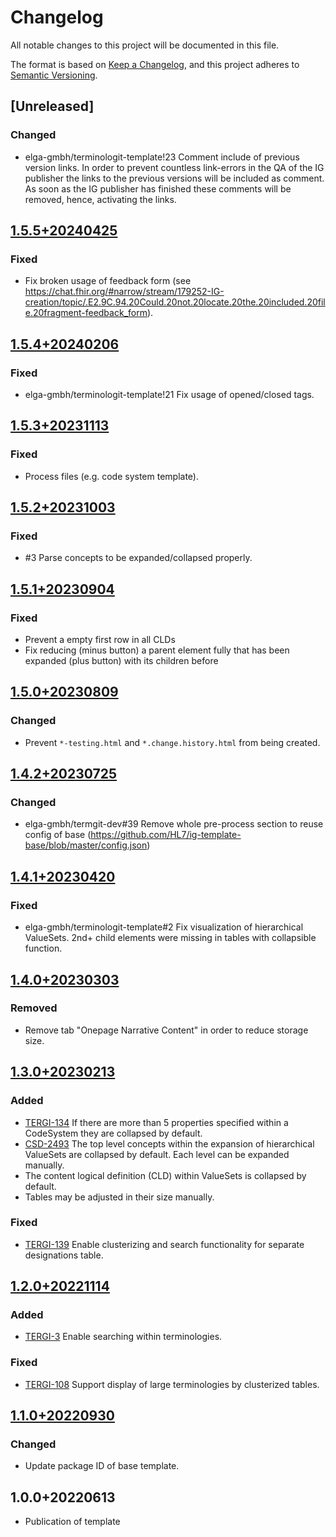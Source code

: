 # Changelog
All notable changes to this project will be documented in this file.

The format is based on [Keep a Changelog](https://keepachangelog.com/en/1.0.0/),
and this project adheres to [Semantic Versioning](https://semver.org/spec/v2.0.0.html).

## [Unreleased]

### Changed

- elga-gmbh/terminologit-template!23 Comment include of previous version links. In order to prevent countless link-errors in the QA of the IG publisher the links to the previous versions will be included as comment. As soon as the IG publisher has finished these comments will be removed, hence, activating the links.

## [1.5.5+20240425]

### Fixed

- Fix broken usage of feedback form (see https://chat.fhir.org/#narrow/stream/179252-IG-creation/topic/.E2.9C.94.20Could.20not.20locate.20the.20included.20file.20fragment-feedback_form).

## [1.5.4+20240206]

### Fixed

- elga-gmbh/terminologit-template!21 Fix usage of opened/closed tags.

## [1.5.3+20231113]

### Fixed

- Process files (e.g. code system template).

## [1.5.2+20231003]

### Fixed

- #3 Parse concepts to be expanded/collapsed properly.

## [1.5.1+20230904]

### Fixed

- Prevent a empty first row in all CLDs
- Fix reducing (minus button) a parent element fully that has been expanded (plus button) with its children before

## [1.5.0+20230809]

### Changed

- Prevent `*-testing.html` and `*.change.history.html` from being created.

## [1.4.2+20230725]

### Changed

- elga-gmbh/termgit-dev#39 Remove whole pre-process section to reuse config of base (https://github.com/HL7/ig-template-base/blob/master/config.json)

## [1.4.1+20230420]

### Fixed

- elga-gmbh/terminologit-template#2 Fix visualization of hierarchical ValueSets. 2nd+ child elements were missing in tables with collapsible function.


## [1.4.0+20230303]

### Removed

- Remove tab "Onepage Narrative Content" in order to reduce storage size.

## [1.3.0+20230213]

### Added

- [TERGI-134](https://jira-neu.elga.gv.at/browse/TERGI-134) If there are more than 5 properties specified within a CodeSystem they are collapsed by default.
- [CSD-2493](https://jira-neu.elga.gv.at/browse/CSD-2493) The top level concepts within the expansion of hierarchical ValueSets are collapsed by default. Each level can be expanded manually.
- The content logical definition (CLD) within ValueSets is collapsed by default.
- Tables may be adjusted in their size manually.

### Fixed

- [TERGI-139](https://jira-neu.elga.gv.at/browse/TERGI-139) Enable clusterizing and search functionality for separate designations table.

## [1.2.0+20221114]

### Added

- [TERGI-3](https://jira-neu.elga.gv.at/browse/TERGI-3) Enable searching within terminologies.

### Fixed

- [TERGI-108](https://jira-neu.elga.gv.at/browse/TERGI-108) Support display of large terminologies by clusterized tables.

## [1.1.0+20220930]

### Changed

- Update package ID of base template.

## 1.0.0+20220613

- Publication of template

[1.1.0+20220930]: https://gitlab.com/elga-gmbh/terminologit-template/-/compare/1.0.0+20220613...1.1.0+20220930
[1.2.0+20221114]: https://gitlab.com/elga-gmbh/terminologit-template/-/compare/1.1.0+20220930...1.2.0+20221114
[1.3.0+20230213]: https://gitlab.com/elga-gmbh/terminologit-template/-/compare/1.2.0+20221114...1.3.0+20230213
[1.4.0+20230303]: https://gitlab.com/elga-gmbh/terminologit-template/-/compare/1.3.0+20230213...1.4.0+20230303
[1.4.1+20230420]: https://gitlab.com/elga-gmbh/terminologit-template/-/compare/1.4.0+20230303...1.4.1+20230420
[1.4.2+20230725]: https://gitlab.com/elga-gmbh/terminologit-template/-/compare/1.4.1+20230420...1.4.2+20230725
[1.5.0+20230809]: https://gitlab.com/elga-gmbh/terminologit-template/-/compare/1.4.2+20230725...1.5.0+20230809
[1.5.1+20230904]: https://gitlab.com/elga-gmbh/terminologit-template/-/compare/1.5.0+20230809...1.5.1+20230904
[1.5.2+20231003]: https://gitlab.com/elga-gmbh/terminologit-template/-/compare/1.5.1+20230904...1.5.2+20231003
[1.5.3+20231113]: https://gitlab.com/elga-gmbh/terminologit-template/-/compare/1.5.2+20231003...1.5.3+20231113
[1.5.4+20240206]: https://gitlab.com/elga-gmbh/terminologit-template/-/compare/1.5.3+20231113...1.5.4+20240206
[1.5.5+20240425]: https://gitlab.com/elga-gmbh/terminologit-template/-/compare/1.5.4+20240206...1.5.5+20240425